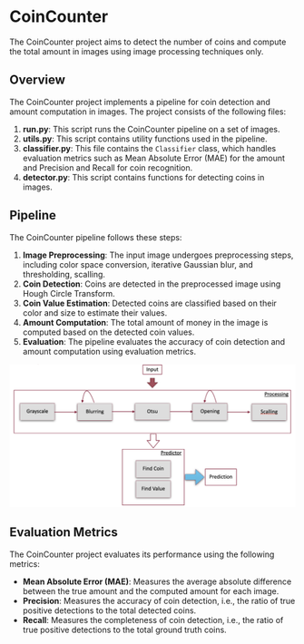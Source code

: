 # CoinCounter

The CoinCounter project aims to detect the number of coins and compute the total amount in images using image processing techniques only.

## Overview

The CoinCounter project implements a pipeline for coin detection and amount computation in images. The project consists of the following files:

1. **run.py**: This script runs the CoinCounter pipeline on a set of images.
2. **utils.py**: This script contains utility functions used in the pipeline.
3. **classifier.py**: This file contains the `Classifier` class, which handles evaluation metrics such as Mean Absolute Error (MAE) for the amount and Precision and Recall for coin recognition.
4. **detector.py**: This script contains functions for detecting coins in images.

## Pipeline

The CoinCounter pipeline follows these steps:

1. **Image Preprocessing**: The input image undergoes preprocessing steps, including color space conversion, iterative Gaussian blur, and thresholding, scalling.
2. **Coin Detection**: Coins are detected in the preprocessed image using Hough Circle Transform.
3. **Coin Value Estimation**: Detected coins are classified based on their color and size to estimate their values.
4. **Amount Computation**: The total amount of money in the image is computed based on the detected coin values.
5. **Evaluation**: The pipeline evaluates the accuracy of coin detection and amount computation using evaluation metrics.

![CoinCounter Pipeline](pipeline.png)

## Evaluation Metrics

The CoinCounter project evaluates its performance using the following metrics:

- **Mean Absolute Error (MAE)**: Measures the average absolute difference between the true amount and the computed amount for each image.
- **Precision**: Measures the accuracy of coin detection, i.e., the ratio of true positive detections to the total detected coins.
- **Recall**: Measures the completeness of coin detection, i.e., the ratio of true positive detections to the total ground truth coins.

